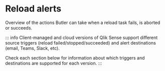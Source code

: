 # Reload alerts

Overview of the actions Butler can take when a reload task fails, is aborted or succeeds.

::: info
Client-managed and cloud versions of Qlik Sense support different source triggers (reload failed/stopped/succeeded) and alert destinations (email, Teams, Slack, etc).

Check each section below for information about which triggers and destinations are supported for each version.
:::